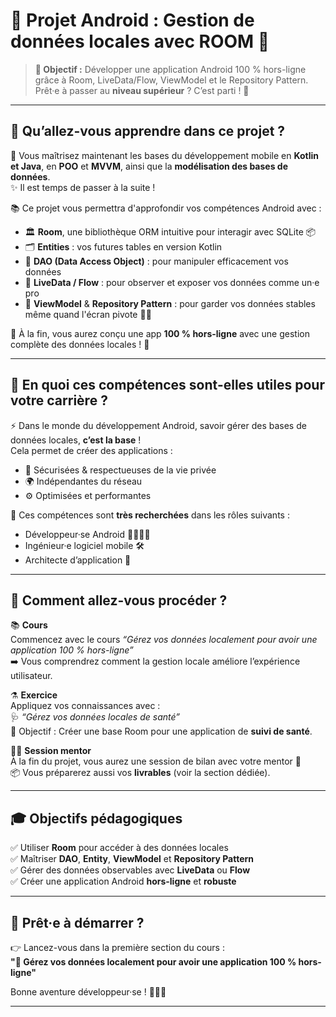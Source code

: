 # 📱 Projet Android : Gestion de données locales avec ROOM 🧠

> **🎯 Objectif :** Développer une application Android 100 % hors-ligne grâce à Room, LiveData/Flow, ViewModel et le Repository Pattern.  
> Prêt·e à passer au **niveau supérieur** ? C’est parti ! 🚀

---

## 🤔 Qu’allez-vous apprendre dans ce projet ?  

🧩 Vous maîtrisez maintenant les bases du développement mobile en **Kotlin et Java**, en **POO** et **MVVM**, ainsi que la **modélisation des bases de données**.  
✨ Il est temps de passer à la suite !

📚 Ce projet vous permettra d'approfondir vos compétences Android avec :

- 🏛️ **Room**, une bibliothèque ORM intuitive pour interagir avec SQLite 📦  
- 🗂️ **Entities** : vos futures tables en version Kotlin  
- 🔄 **DAO (Data Access Object)** : pour manipuler efficacement vos données  
- 🔔 **LiveData / Flow** : pour observer et exposer vos données comme un·e pro  
- 🧠 **ViewModel** & **Repository Pattern** : pour garder vos données stables même quand l'écran pivote 📱🔄

🧪 À la fin, vous aurez conçu une app **100 % hors-ligne** avec une gestion complète des données locales ! 🏁

---

## 💼 En quoi ces compétences sont-elles utiles pour votre carrière ?  

⚡ Dans le monde du développement Android, savoir gérer des bases de données locales, **c’est la base** !  
Cela permet de créer des applications :

- 🔐 Sécurisées & respectueuses de la vie privée  
- 🌍 Indépendantes du réseau  
- ⚙️ Optimisées et performantes  

🎯 Ces compétences sont **très recherchées** dans les rôles suivants :

- Développeur·se Android 👩‍💻👨‍💻  
- Ingénieur·e logiciel mobile 🛠️  
- Architecte d’application 📐

---

## 🧭 Comment allez-vous procéder ?

📚 **Cours**  
Commencez avec le cours _“Gérez vos données localement pour avoir une application 100 % hors-ligne”_  
➡️ Vous comprendrez comment la gestion locale améliore l’expérience utilisateur.

⚗️ **Exercice**  
Appliquez vos connaissances avec :  
🩺 _“Gérez vos données locales de santé”_  
🎯 Objectif : Créer une base Room pour une application de **suivi de santé**.

🧑‍🏫 **Session mentor**  
À la fin du projet, vous aurez une session de bilan avec votre mentor 🧙  
📦 Vous préparerez aussi vos **livrables** (voir la section dédiée).

---

## 🎓 Objectifs pédagogiques

✅ Utiliser **Room** pour accéder à des données locales  
✅ Maîtriser **DAO**, **Entity**, **ViewModel** et **Repository Pattern**  
✅ Gérer des données observables avec **LiveData** ou **Flow**  
✅ Créer une application Android **hors-ligne** et **robuste**

---

## 🚀 Prêt·e à démarrer ?

👉 Lancez-vous dans la première section du cours :  
**"📘 Gérez vos données localement pour avoir une application 100 % hors-ligne"**

Bonne aventure développeur·se ! 🧑‍💻🍀

---

